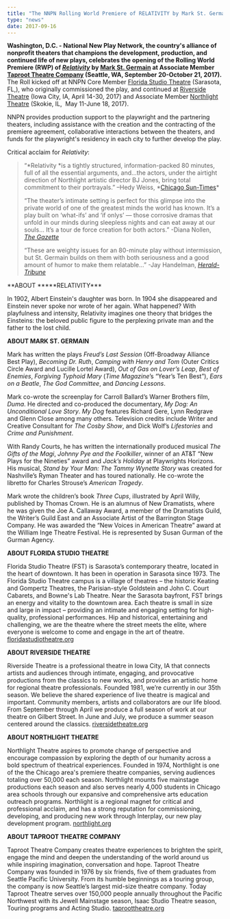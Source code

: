 ```yaml
---
title: "The NNPN Rolling World Premiere of RELATIVITY by Mark St. Germain Opens at Taproot Theatre Company "
type: "news"
date: 2017-09-16
---
```


<span class="lead-in">**Washington, D.C. - National New Play Network, the country's alliance of nonprofit theaters that champions the development, production, and continued life of new plays, celebrates the opening of the Rolling World Premiere (RWP) of **<a href="https://newplayexchange.org/plays/47088/relativity" rel="nofollow">***Relativity***</a>** by **<a href="https://newplayexchange.org/users/5493/mark-st-germain" rel="nofollow">**Mark St. Germain**</a>** at Associate Member **<a href="http://taproottheatre.org/shows/2017/relativity/" rel="nofollow">**Taproot Theatre Company**</a> (Seattle, WA, September 20-October 21, 2017)**.** The Roll kicked off at NNPN Core Member <a href="https://www.floridastudiotheatre.org/relativity" rel="nofollow">Florida Studio Theatre</a> (Sarasota, FL,), who originally commissioned the play, and continued at <a href="https://riversidetheatre.org/relativity" rel="nofollow">Riverside Theatre</a> (Iowa City, IA, April 14-30, 2017) and Associate Member <a href="https://northlight.org/events/relativity/" rel="nofollow">Northlight Theatre</a> (Skokie, IL,  May 11-June 18, 2017).</span>

NNPN provides production support to the playwright and the partnering theaters, including assistance with the creation and the contracting of the premiere agreement, collaborative interactions between the theaters, and funds for the playwright's residency in each city to further develop the play.

Critical acclaim for *Relativity*:

<blockquote>“*Relativity *is a tightly structured, information-packed 80 minutes, full of all the essential arguments, and…the actors, under the airtight direction of Northlight artistic director BJ Jones, bring total commitment to their portrayals.” –Hedy Weiss, *<a href="http://chicago.suntimes.com/entertainment/nature-nurture-and-relativity-drive-a-new-play-about-einstein/" rel="nofollow">Chicago Sun-Times</a>*

“The theater’s intimate setting is perfect for this glimpse into the private world of one of the greatest minds the world has known. It’s a play built on ‘what-ifs’ and ‘if onlys’ — those corrosive dramas that unfold in our minds during sleepless nights and can eat away at our souls… It’s a tour de force creation for both actors.” -Diana Nollen, *<a href="http://www.thegazette.com/subject/life/entertainment/arts/review/review-relativity-crackles-with-energy-mystery-20170414" rel="nofollow">The Gazette</a>*

“These are weighty issues for an 80-minute play without intermission, but St. Germain builds on them with both seriousness and a good amount of humor to make them relatable…” -Jay Handelman, *<a href="http://ticket.heraldtribune.com/2016/06/25/theater-review-engaging-relativity-at-fst/" rel="nofollow">Herald-Tribune</a>*

</blockquote>
**ABOUT *****RELATIVITY***

In 1902, Albert Einstein's daughter was born. In 1904 she disappeared and Einstein never spoke nor wrote of her again. What happened? With playfulness and intensity, Relativity imagines one theory that bridges the Einsteins: the beloved public figure to the perplexing private man and the father to the lost child.

**ABOUT MARK ST. GERMAIN**

Mark has written the plays *Freud’s Last Session* (Off-Broadway Alliance Best Play), *Becoming Dr. Ruth*, *Camping with Henry and Tom* (Outer Critics Circle Award and Lucille Lortel Award), *Out of Gas on Lover’s Leap*, *Best of Enemies*, *Forgiving Typhoid Mary* (*Time Magazine*’s “Year’s Ten Best”), *Ears on a Beatle*, *The God Committee*, and *Dancing Lessons*.

Mark co-wrote the screenplay for Carroll Ballard’s Warner Brothers film, *Duma*. He directed and co-produced the documentary, *My Dog: An Unconditional Love Story*. *My Dog* features Richard Gere, Lynn Redgrave and Glenn Close among many others. Television credits include Writer and Creative Consultant for *The Cosby Show*, and Dick Wolf’s *Lifestories* and *Crime and Punishment*.

With Randy Courts, he has written the internationally produced musical *The Gifts of the Magi*, *Johnny* *Pye and the Foolkiller*, winner of an AT&amp;T “New Plays for the Nineties” award and *Jack’s Holiday* at Playwrights Horizons. His musical, *Stand by Your Man: The Tammy Wynette Story* was created for Nashville’s Ryman Theater and has toured nationally. He co-wrote the libretto for Charles Strouse’s *American Tragedy*.

Mark wrote the children’s book *Three Cups*, illustrated by April Willy, published by Thomas Crown. He is an alumnus of New Dramatists, where he was given the Joe A. Callaway Award, a member of the Dramatists Guild, the Writer’s Guild East and an Associate Artist of the Barrington Stage Company. He was awarded the “New Voices in American Theatre” award at the William Inge Theatre Festival. He is represented by Susan Gurman of the Gurman Agency.

**ABOUT FLORIDA STUDIO THEATRE**

Florida Studio Theatre (FST) is Sarasota’s contemporary theatre, located in the heart of downtown. It has been in operation in Sarasota since 1973. The Florida Studio Theatre campus is a village of theatres – the historic Keating and Gompertz Theatres, the Parisian-style Goldstein and John C. Court Cabarets, and Bowne's Lab Theatre. Near the Sarasota bayfront, FST brings an energy and vitality to the downtown area. Each theatre is small in size and large in impact – providing an intimate and engaging setting for high-quality, professional performances. Hip and historical, entertaining and challenging, we are the theatre where the street meets the elite, where everyone is welcome to come and engage in the art of theatre. <a href="https://www.floridastudiotheatre.org/" rel="nofollow">floridastudiotheatre.org</a>

**ABOUT RIVERSIDE THEATRE**

Riverside Theatre is a professional theatre in Iowa City, IA that connects artists and audiences through intimate, engaging, and provocative productions from the classics to new works, and provides an artistic home for regional theatre professionals. Founded 1981, we’re currently in our 35th season. We believe the shared experience of live theatre is magical and important. Community members, artists and collaborators are our life blood. From September through April we produce a full season of work at our theatre on Gilbert Street. In June and July, we produce a summer season centered around the classics. <a href="https://riversidetheatre.org/" rel="nofollow">riversidetheatre.org</a>

**ABOUT NORTHLIGHT THEATRE**

Northlight Theatre aspires to promote change of perspective and encourage compassion by exploring the depth of our humanity across a bold spectrum of theatrical experiences. Founded in 1974, Northlight is one of the the Chicago area's premiere theatre companies, serving audiences totaling over 50,000 each season. Northlight mounts five mainstage productions each season and also serves nearly 4,000 students in Chicago area schools through our expansive and comprehensive arts education outreach programs. Northlight is a regional magnet for critical and professional acclaim, and has a strong reputation for commissioning, developing, and producing new work through Interplay, our new play development program. <a href="https://northlight.org/" rel="nofollow">northlight.org</a>

**ABOUT TAPROOT THEATRE COMPANY**

Taproot Theatre Company creates theatre experiences to brighten the spirit, engage the mind and deepen the understanding of the world around us while inspiring imagination, conversation and hope. Taproot Theatre Company was founded in 1976 by six friends, five of them graduates from Seattle Pacific University. From its humble beginnings as a touring group, the company is now Seattle’s largest mid-size theatre company. Today Taproot Theatre serves over 150,000 people annually throughout the Pacific Northwest with its Jewell Mainstage season, Isaac Studio Theatre season, Touring programs and Acting Studio. <a href="http://taproottheatre.org/" rel="nofollow">taproottheatre.org</a>

